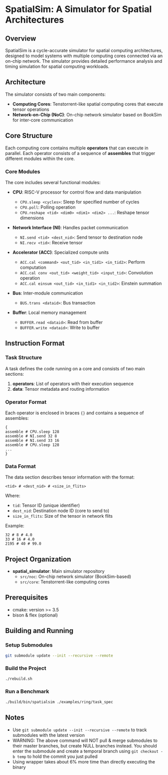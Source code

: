 # SpatialSim: A Simulator for Spatial Architectures

## Overview

SpatialSim is a cycle-accurate simulator for spatial computing architectures, designed to model systems with multiple computing cores connected via an on-chip network. The simulator provides detailed performance analysis and timing simulation for spatial computing workloads.

## Architecture

The simulator consists of two main components:

* **Computing Cores**: Tenstorrent-like spatial computing cores that execute tensor operations
* **Network-on-Chip (NoC)**: On-chip network simulator based on BookSim for inter-core communication

## Core Structure

Each computing core contains multiple **operators** that can execute in parallel. Each operator consists of a sequence of **assembles** that trigger different modules within the core.

### Core Modules

The core includes several functional modules:

* **CPU**: RISC-V processor for control flow and data manipulation
  * `CPU.sleep <cycles>`: Sleep for specified number of cycles
  * `CPU.poll`: Polling operation
  * `CPU.reshape <tid> <dim0> <dim1> <dim2> ...`: Reshape tensor dimensions

* **Network Interface (NI)**: Handles packet communication
  * `NI.send <tid> <dest_nid>`: Send tensor to destination node
  * `NI.recv <tid>`: Receive tensor

* **Accelerator (ACC)**: Specialized compute units
  * `ACC.cal <command> <out_tid> <in_tid1> <in_tid2>`: Perform computation
  * `ACC.cal conv <out_tid> <weight_tid> <input_tid>`: Convolution operation
  * `ACC.cal einsum <out_tid> <in_tid1> <in_tid2>`: Einstein summation

* **Bus**: Inter-module communication
  * `BUS.trans <dataid>`: Bus transaction

* **Buffer**: Local memory management
  * `BUFFER.read <dataid>`: Read from buffer
  * `BUFFER.write <dataid>`: Write to buffer

## Instruction Format

### Task Structure

A task defines the code running on a core and consists of two main sections:

1. **operators**: List of operators with their execution sequence
2. **data**: Tensor metadata and routing information

### Operator Format

Each operator is enclosed in braces `{}` and contains a sequence of assembles:

```
{
assemble # CPU.sleep 128
assemble # NI.send 32 8
assemble # NI.send 33 16
assemble # CPU.sleep 128
...
}
```

### Data Format

The data section describes tensor information with the format:
```
<tid> # <dest_nid> # <size_in_flits>
```

Where:
* `tid`: Tensor ID (unique identifier)
* `dest_nid`: Destination node ID (core to send to)
* `size_in_flits`: Size of the tensor in network flits

Example:
```
32 # 8 # 4.0
33 # 16 # 4.0
2195 # 40 # 99.0
```

## Project Organization

* **spatial_simulator**: Main simulator repository
  * `src/noc`: On-chip network simulator (BookSim-based)
  * `src/core`: Tenstorrent-like computing cores

## Prerequisites

* cmake: version >= 3.5
* bison & flex (optional)

## Building and Running

### Setup Submodules
```bash
git submodule update --init --recursive --remote
```

### Build the Project
```bash
./rebuild.sh
```

### Run a Benchmark
```bash
./build/bin/spatialsim ./examples/ring/task_spec
```

## Notes

* Use `git submodule update --init --recursive --remote` to track submodules with the latest version
* WARNING: The above command will NOT pull & merge submodules to their master branches, but create NULL branches instead. You should enter the submodule and create a temporal branch using `git checkout -b temp` to hold the commit you just pulled
* Using wrapper takes about 6% more time than directly executing the binary